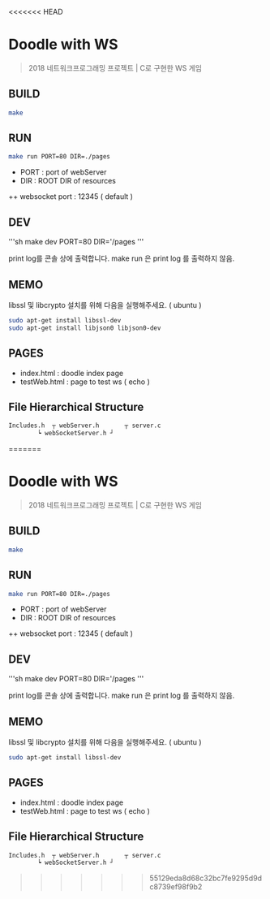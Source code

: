 <<<<<<< HEAD
# Doodle with WS
> 2018 네트워크프로그래밍 프로젝트 | C로 구현한 WS 게임


## BUILD 
```sh
make
```

## RUN 
```sh
make run PORT=80 DIR=./pages
```

* PORT : port of webServer
* DIR : ROOT DIR of resources

++ websocket port : 12345 ( default )

## DEV
'''sh
make dev PORT=80 DIR='/pages
'''

print log를 콘솔 상에 출력합니다.
make run 은 print log 를 출력하지 않음.

## MEMO
libssl 및 libcrypto 설치를 위해 다음을 실행해주세요. ( ubuntu )
```sh
sudo apt-get install libssl-dev
sudo apt-get install libjson0 libjson0-dev
```

## PAGES
* index.html : doodle index page
* testWeb.html : page to test ws ( echo )


## File Hierarchical Structure
```sh
Includes.h 	┬ webServer.h 	    ┬ server.c 
		┕ webSocketServer.h ┘
```
=======
# Doodle with WS
> 2018 네트워크프로그래밍 프로젝트 | C로 구현한 WS 게임


## BUILD 
```sh
make
```

## RUN 
```sh
make run PORT=80 DIR=./pages
```

* PORT : port of webServer
* DIR : ROOT DIR of resources

++ websocket port : 12345 ( default )

## DEV
'''sh
make dev PORT=80 DIR='/pages
'''

print log를 콘솔 상에 출력합니다.
make run 은 print log 를 출력하지 않음.

## MEMO
libssl 및 libcrypto 설치를 위해 다음을 실행해주세요. ( ubuntu )
```sh
sudo apt-get install libssl-dev
```

## PAGES
* index.html : doodle index page
* testWeb.html : page to test ws ( echo )


## File Hierarchical Structure
```sh
Includes.h 	┬ webServer.h 	    ┬ server.c 
		┕ webSocketServer.h ┘
```
>>>>>>> 55129eda8d68c32bc7fe9295d9dc8739ef98f9b2
